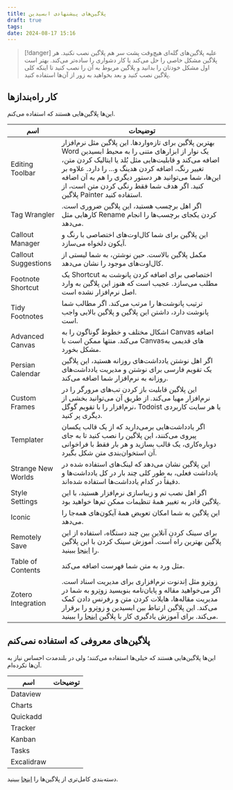 ```yaml
---
title: پلاگین‌های پیشنهادی ابسیدین
draft: true
tags: 
date: 2024-08-17 15:16
---
```



> [!danger] علیه پلاگین‌های گله‌ای
> هیچ‌وقت پشت سر هم پلاگین نصب نکنید. هر پلاگین مشکل خاصی را حل می‌کند یا کار دشواری را ساده‌تر می‌کند. بهتر است اول مشکل خودتان را بدانید و پلاگین مربوط به آن را نصب کنید تا اینکه کلی پلاگین نصب کنید و بعد بخواهید به زور از آن‌ها استفاده کنید.

## کار راه‌بندازها

این‌ها پلاگین‌هایی هستند که استفاده می‌کنم.

| اسم                 | توضیحات                                                                                                                                                                                                                                                                                                                                                                                                         |
| ------------------- | --------------------------------------------------------------------------------------------------------------------------------------------------------------------------------------------------------------------------------------------------------------------------------------------------------------------------------------------------------------------------------------------------------------- |
| Editing Toolbar     | بهترین پلاگین برای تازه‌واردها. این پلاگین مثل نرم‌افزار Word یک نوار از ابزارهای متنی را به محیط ابسیدین اضافه می‌کند و قابلیت‌هایی مثل بُلد یا ایتالیک کردن متن، تغییر رنگ، اضافه کردن هدینگ و... را دارد. علاوه بر این‌ها، شما می‌توانید هر دستور دیگری را هم به آن اضافه کنید. اگر هدف شما فقط رنگی کردن متن است، از پلاگین Painter استفاده کنید.                                                           |
| Tag Wrangler        | اگر اهل برچسب هستید، این پلاگین ضروری است. کارهایی مثل Rename کردن یکجای برچسب‌ها را انجام می‌دهد.                                                                                                                                                                                                                                                                                                              |
| Callout Manager     | این پلاگین برای شما کال‌اوت‌های اختصاصی با رنگ و آیکون دلخواه می‌سازد.                                                                                                                                                                                                                                                                                                                                          |
| Callout Suggestions | مکمل پلاگین بالاست. حین نوشتن، به شما لیستی از کال‌اوت‌های موجود را نشان می‌دهد.                                                                                                                                                                                                                                                                                                                                |
| Footnote Shortcut   | یک Shortcut اختصاصی برای اضافه کردن پانوشت به مطلب می‌سازد. عجیب است که هنوز این پلاگین به وارد اصل نرم‌افزار نشده است.                                                                                                                                                                                                                                                                                         |
| Tidy Footnotes      | ترتیب پانوشت‌ها را مرتب می‌کند. اگر مطالب شما پانوشت دارد، داشتن این پلاگین و پلاگین بالایی واجب است.                                                                                                                                                                                                                                                                                                           |
| Advanced Canvas     | اشکال مختلف و خطوط گوناگون را به Canvas اضافه می‌کند. منتها ممکن است با Canvasهای قدیمی به مشکل بخورد.                                                                                                                                                                                                                                                                                                          |
| Persian Calendar    | اگر اهل نوشتن یادداشت‌های روزانه هستید، این پلاگین یک تقویم فارسی برای نوشتن و مدیریت یادداشت‌های روزانه به نرم‌افزار شما اضافه می‌کند.                                                                                                                                                                                                                                                                         |
| Custom Frames       | این پلاگین قابلیت باز کردن تب‌های مرورگر را در نرم‌افزار مهیا می‌کند. از طریق آن می‌توانید بخشی از نرم‌افزار را با تقویم گوگل، Todoist یا هر سایت کاربردی دیگری پر کنید.                                                                                                                                                                                                                                        |
| Templater           | اگر یادداشت‌هایی برمی‌دارید که از یک قالب یکسان پیروی می‌کنند، این پلاگین را نصب کنید تا به جای دوباره‌کاری، یک قالب بسازید و هر بار فقط با فراخوانی آن استخوان‌بندی متن شکل بگیرد.                                                                                                                                                                                                                             |
| Strange New Worlds  | این پلاگین نشان می‌دهد که لینک‌های استفاده شده در یادداشت فعلی، به طور کلی چند بار در کل یادداشت‌ها و دقیقاً در کدام یادداشت‌ها استفاده شده‌اند.                                                                                                                                                                                                                                                                |
| Style Settings      | اگر اهل نصب تم و زیباسازی نرم‌افزار هستید، با این پلاگین قادر به تغییر همهٔ تنظیمات ممکن تم‌ها خواهید بود.                                                                                                                                                                                                                                                                                                      |
| Iconic              | این پلاگین به شما امکان تعویض همهٔ آیکون‌های همه‌جا را می‌دهد.                                                                                                                                                                                                                                                                                                                                                  |
| Remotely Save       | برای سینک کردنِ آنلاین بین چند دستگاه، استفاده از این پلاگین بهترین راه است. آموزش سینک کردن با این پلاگین را [اینجا](https://karfekr.ir/794/how-to-sync-obsidian/) ببینید.                                                                                                                                                                                                                                     |
| Table of Contents   | مثل ورد به متن شما فهرست اضافه می‌کند.                                                                                                                                                                                                                                                                                                                                                                          |
| Zotero Integration  | [زوتِرو](https://www.zotero.org/) مثل اِندنوت نرم‌افزاری برای مدیریت اسناد است. اگر می‌خواهید مقاله و پایان‌نامه بنویسید زوتِرو به شما در مدیریت مقاله‌ها، هایلات کردن متن و رفرنس دادن کمک می‌کند. این پلاگین ارتباط بین ابسیدین و زوتِرو را برقرار می‌کند. برای آموزش یادگیری کار با پلاگین [اینجا](https://medium.com/@alexandraphelan/an-updated-academic-workflow-zotero-obsidian-cffef080addd) را ببینید. |
 
## پلاگین‌های معروفی که استفاده نمی‌کنم

این‌ها پلاگین‌هایی هستند که خیلی‌ها استفاده می‌کنند؛ ولی در بلندمدت احساس نیاز به آن‌ها نکرده‌ام.

| اسم        | توضیحات |
| ---------- | ------- |
| Dataview   |         |
| Charts     |         |
| Quickadd   |         |
| Tracker    |         |
| Kanban     |         |
| Tasks      |         |
| Excalidraw |         |


دسته‌بندی کامل‌تری از پلاگین‌ها را [اینجا](https://github.com/marekbrze/categorized-obsidian-plugins) ببینید.